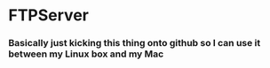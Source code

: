 # FTPServer

### Basically just kicking this thing onto github so I can use it between my Linux box and my Mac
